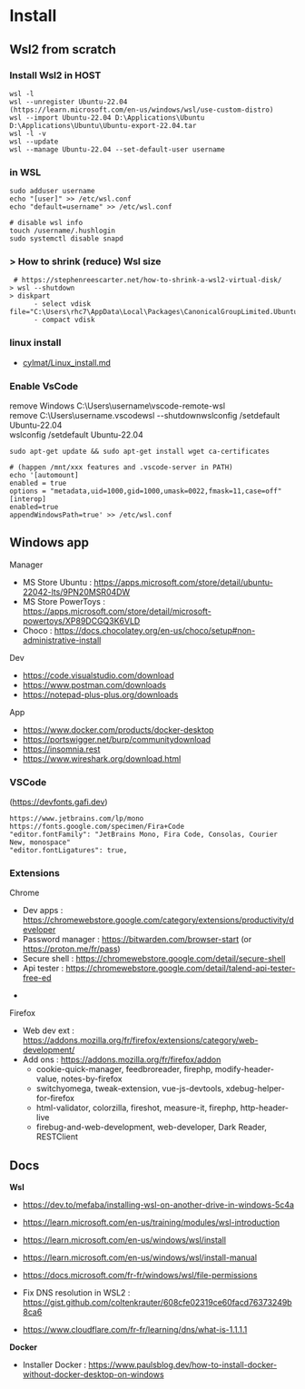 # Install

## Wsl2 from scratch

### Install Wsl2 in HOST
```
wsl -l
wsl --unregister Ubuntu-22.04
(https://learn.microsoft.com/en-us/windows/wsl/use-custom-distro)
wsl --import Ubuntu-22.04 D:\Applications\Ubuntu D:\Applications\Ubuntu\Ubuntu-export-22.04.tar
wsl -l -v
wsl --update
wsl --manage Ubuntu-22.04 --set-default-user username
```

### in WSL
```
sudo adduser username
echo "[user]" >> /etc/wsl.conf
echo "default=username" >> /etc/wsl.conf

# disable wsl info
touch /username/.hushlogin
sudo systemctl disable snapd
```

### > How to shrink (reduce) Wsl size
```
 # https://stephenreescarter.net/how-to-shrink-a-wsl2-virtual-disk/
> wsl --shutdown
> diskpart
      - select vdisk file="C:\Users\rhc7\AppData\Local\Packages\CanonicalGroupLimited.Ubuntu22.04LTS_79\LocalState\ext4.vhdx"
      - compact vdisk
```

### linux install

- [cylmat/Linux_install.md](https://github.com/cylmat/docs/blob/main/install/Linux_install.md)



### Enable VsCode

remove Windows C:\Users\username\vscode-remote-wsl  
remove C:\Users\username\.vscodewsl --shutdownwslconfig /setdefault Ubuntu-22.04  
wslconfig /setdefault Ubuntu-22.04  
```
sudo apt-get update && sudo apt-get install wget ca-certificates

# (happen /mnt/xxx features and .vscode-server in PATH)
echo '[automount]
enabled = true
options = "metadata,uid=1000,gid=1000,umask=0022,fmask=11,case=off"
[interop]
enabled=true
appendWindowsPath=true' >> /etc/wsl.conf
```

## Windows app

Manager
* MS Store Ubuntu : https://apps.microsoft.com/store/detail/ubuntu-22042-lts/9PN20MSR04DW
* MS Store PowerToys : https://apps.microsoft.com/store/detail/microsoft-powertoys/XP89DCGQ3K6VLD
* Choco : https://docs.chocolatey.org/en-us/choco/setup#non-administrative-install

Dev
* https://code.visualstudio.com/download
* https://www.postman.com/downloads
* https://notepad-plus-plus.org/downloads

App
* https://www.docker.com/products/docker-desktop
* https://portswigger.net/burp/communitydownload
* https://insomnia.rest
* https://www.wireshark.org/download.html


### VSCode

(https://devfonts.gafi.dev)
```
https://www.jetbrains.com/lp/mono
https://fonts.google.com/specimen/Fira+Code
"editor.fontFamily": "JetBrains Mono, Fira Code, Consolas, Courier New, monospace"
"editor.fontLigatures": true,
```

### Extensions

Chrome
- Dev apps : https://chromewebstore.google.com/category/extensions/productivity/developer
- Password manager : https://bitwarden.com/browser-start (or https://proton.me/fr/pass)
- Secure shell : https://chromewebstore.google.com/detail/secure-shell
- Api tester : https://chromewebstore.google.com/detail/talend-api-tester-free-ed

+

Firefox
* Web dev ext : https://addons.mozilla.org/fr/firefox/extensions/category/web-development/  
* Add ons : https://addons.mozilla.org/fr/firefox/addon  
  - cookie-quick-manager, feedbroreader, firephp, modify-header-value, notes-by-firefox
  - switchyomega, tweak-extension, vue-js-devtools, xdebug-helper-for-firefox
  - html-validator, colorzilla, fireshot, measure-it, firephp, http-header-live
  - firebug-and-web-development, web-developer, Dark Reader, RESTClient


## Docs

**Wsl**
- https://dev.to/mefaba/installing-wsl-on-another-drive-in-windows-5c4a

- https://learn.microsoft.com/en-us/training/modules/wsl-introduction
- https://learn.microsoft.com/en-us/windows/wsl/install
- https://learn.microsoft.com/en-us/windows/wsl/install-manual
- https://docs.microsoft.com/fr-fr/windows/wsl/file-permissions
  
- Fix DNS resolution in WSL2 : https://gist.github.com/coltenkrauter/608cfe02319ce60facd76373249b8ca6
- https://www.cloudflare.com/fr-fr/learning/dns/what-is-1.1.1.1

**Docker**
- Installer Docker : https://www.paulsblog.dev/how-to-install-docker-without-docker-desktop-on-windows


